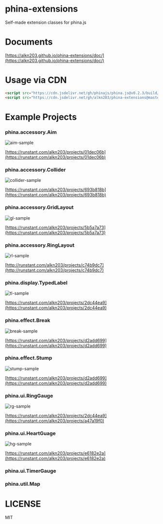 # phina-extensions
Self-made extension classes for phina.js

# Documents
[https://alkn203.github.io/phina-extensions/doc/](https://alkn203.github.io/phina-extensions/doc/)

# Usage via CDN

```html
<script src="https://cdn.jsdelivr.net/gh/phinajs/phina.js@v0.2.3/build/phina.js"></script>
<script src="https://cdn.jsdelivr.net/gh/alkn203/phina-extensions@master/build/phina-extensions.min.js"></script>
```

# Example Projects
### phina.accessory.Aim

![aim-sample](https://alkn203.github.io/phina-extensions/images/aim-sample.png)


[https://runstant.com/alkn203/projects/01dec06b](https://runstant.com/alkn203/projects/01dec06b)

### phina.accessory.Collider

![collider-sample](https://alkn203.github.io/phina-extensions/images/collider-sample.png)

[https://runstant.com/alkn203/projects/693b818b](https://runstant.com/alkn203/projects/693b818b)

### phina.accessory.GridLayout

![gl-sample](https://alkn203.github.io/phina-extensions/images/gl-sample.png)

[https://runstant.com/alkn203/projects/5b5a7a73](https://runstant.com/alkn203/projects/5b5a7a73)

### phina.accessory.RingLayout

![rl-sample](https://alkn203.github.io/phina-extensions/images/rl-sample.png)

[http://runstant.com/alkn203/projects/c74b9dc7](http://runstant.com/alkn203/projects/c74b9dc7)

### phina.display.TypedLabel

![tl-sample](https://alkn203.github.io/phina-extensions/images/tl-sample.png)

[https://runstant.com/alkn203/projects/2dc44ea9](https://runstant.com/alkn203/projects/2dc44ea9)

### phina.effect.Break

![break-sample](https://alkn203.github.io/phina-extensions/images/break-sample.png)

[https://runstant.com/alkn203/projects/d2add699](https://runstant.com/alkn203/projects/d2add699)

### phina.effect.Stump

![stump-sample](https://alkn203.github.io/phina-extensions/images/stump-sample.png)

[https://runstant.com/alkn203/projects/d2add699](https://runstant.com/alkn203/projects/d2add699)

### phina.ui.RingGauge

![rg-sample](https://alkn203.github.io/phina-extensions/images/rg-sample.png)

[https://runstant.com/alkn203/projects/2dc44ea9](https://runstant.com/alkn203/projects/a47a19f0)

### phina.ui.HeartGuage

![hg-sample](https://alkn203.github.io/phina-extensions/images/hg-sample.png)

[https://runstant.com/alkn203/projects/e6182e2a](https://runstant.com/alkn203/projects/e6182e2a)

### phina.ui.TimerGauge

### phina.util.Map

# LICENSE
MIT
